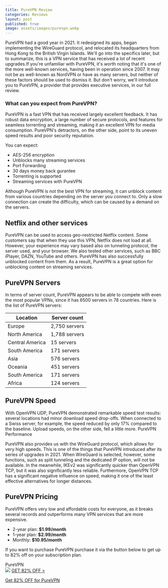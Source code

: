 ```yaml
---
title: PureVPN Review
categories: Reviews
layout: post
published: true
image: assets/images/purevpn.webp
---
```


PureVPN had a good year in 2021. It redesigned its apps, began implementing the WireGuard protocol, and relocated its headquarters from Hong Kong to the British Virgin Islands. We'll go into the specifics later, but to summarize, this is a VPN service that has received a lot of recent upgrades.If you're unfamiliar with PureVPN, it's worth noting that it's one of the more well-known services, having been in operation since 2007. It may not be as well-known as NordVPN or have as many servers, but neither of these factors should be used to dismiss it. But don't worry, we'll introduce you to PureVPN, a provider that provides executive services, in our full review.

### What can you expect from PureVPN?

PureVPN is a fast VPN that has received largely excellent feedback. It has robust data encryption, a large number of secure protocols, and features for seamless torrenting and streaming, making it an excellent VPN for media consumption. PureVPN's detractors, on the other side, point to its uneven speed results and poor security reputation.

You can expect:
- AES-256 encryption
- Unblocks many streaming services
- Port Forwarding
- 30 days money back gurantee
- Torrenting is supported
- Streaming services with PureVPN

Although PureVPN is not the best VPN for streaming, it can unblock content from various countries depending on the server you connect to. Only a slow connection can create the difficulty, which can be caused by a demand on the servers.

## Netflix and other services 

PureVPN can be used to access geo-restricted Netflix content. Some customers say that when they use this VPN, Netflix does not load at all. However, your experience may vary based also on tunneling protocol, the server used, and your browser.
We also tested other services, such as BBC iPlayer, DAZN, YouTube and others. PureVPN has also successfully unblocked content from them. As a result, PureVPN is a great option for unblocking content on streaming services.

## PureVPN Servers

In terms of server count, PureVPN appears to be able to compete with even the most popular VPNs, since it has 6500 servers in 78 countries.
Here is the list of PureVPN servers:

| Location        | Server count  |
|-----------------|---------------|
| Europe          | 2,750 servers |
| North America   | 1,788 servers |
| Central America | 15 servers    |
| South America   | 171 servers   |
| Asia            | 576 servers   |
| Oceania         | 451 servers   |
| South America   | 171 servers   |
| Africa          | 124 servers   |

## PureVPN Speed

With OpenVPN UDP, PureVPN demonstrated remarkable speed test results: several locations had minor download speed drop-offs. When connected to a Swiss server, for example, the speed reduced by only 17% compared to the baseline. Upload speeds, on the other side, fell a little more.
PureVPN Performance

PureVPN also provides us with the WireGuard protocol, which allows for very high speeds. This is one of the things that PureVPN introduced after its series of upgrades in 2021. When WireGuard is selected, however, some functions, such as split tunneling and the dedicated IP option, will not be available. In the meanwhile, IKEv2 was significantly quicker than OpenVPN TCP, but it was also significantly less reliable. Furthermore, OpenVPN TCP has a significant negative influence on speed, making it one of the least effective alternatives for longer distances.

## PureVPN Pricing

PureVPN offers very low and affordable costs for everyone, as it breaks several records and outperforms many VPN services that are more expensive.

- 2-year plan: **$1.99/month**
- 1-year plan: **$2.99/month**
- Monthly: **$10.95/month**

If you want to purchase PureVPN purchase it via the button below to get up to 82% off on your subscription plan.

<div class="container">
  <div class="row gx-3">
    <div class="col-md">
      <div class="shadow p-0 mb-5 bg-white rounded-3 text-center">
        <div class="align-items-start bg-dark rounded-top text-white text-center font-weight-bold p-1">PureVPN</div>
        <img class="p-2" src="https://user-images.githubusercontent.com/93347720/160010365-a782c966-cb73-4c66-a458-e06ae1200b58.png">
        <a class="btn btn-outline-dark m-2 col-11" href="https://billing.purevpn.com/aff.php?aff=49452">GET 82% OFF ></a>
      </div>
    </div>
    <div class="col-md">
    </div>
  </div>
</div>



<a href="" class="buy"> Get 82% OFF for PureVPN </a>
